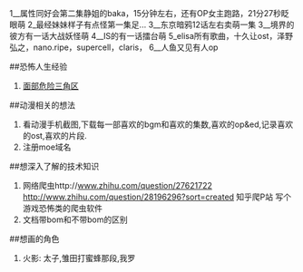 1__属性同好会第二集静姐的baka，15分钟左右，还有OP女主跑路，21分27秒眨眼萌
2_最经妹妹样子有点怪第一集足...
3__东京暗鸦12话左右卖萌一集
3__境界的彼方有一话大战妖怪萌
4__IS的有一话擂台萌
5_elisa所有歌曲，十久让ost，泽野弘之，nano.ripe，supercell，claris，
6__人鱼又见有人op

##恐怖人生经验
1. [面部危险三角区](http://baike.baidu.com/view/1090583.htm)

##动漫相关的想法
1. 看动漫手机截图,下载每一部喜欢的bgm和喜欢的集数,喜欢的op&ed,记录喜欢的ost,喜欢的片段.
2. 注册moe域名

##想深入了解的技术知识
1. 网络爬虫http://www.zhihu.com/question/27621722
		http://www.zhihu.com/question/28196296?sort=created  知乎爬P站
			写个游戏恐怖类的爬虫软件
2. 文档带bom和不带bom的区别

##想画的角色
1. 火影: 太子,雏田打蜜蜂那段,我罗